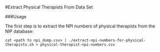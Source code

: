 #Extract Physical Therapists From Data Set

###Usage

The first step is to extract the NPI numbers of physical therapists from the NIP database:

```
cat <path to npi_dump.csv> | ./extract-npi-numbers-for-physical-therapists.sh > physical-therapist-npi-numbers.csv
```
